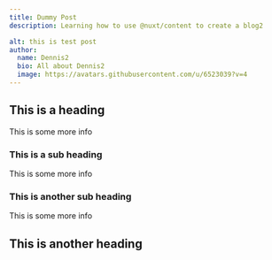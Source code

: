 ```yaml
---
title: Dummy Post
description: Learning how to use @nuxt/content to create a blog2

alt: this is test post
author:
  name: Dennis2
  bio: All about Dennis2
  image: https://avatars.githubusercontent.com/u/6523039?v=4
---
```


## This is a heading

This is some more info

### This is a sub heading

This is some more info

### This is another sub heading

This is some more info

## This is another heading
